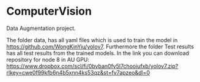 # ComputerVision
Data Augmentation project.

The folder data, has all yaml files which is used to train the model in https://github.com/WongKinYiu/yolov7. Furthermore the folder Test results has all test results from the trained models. 
In the link you can download repository for node 8 in AU GPU: https://www.dropbox.com/scl/fi/0bvban0fy5l7chooiufxb/yolov7.zip?rlkey=cwe0f99kfb6n4b5xnn4ks53qz&st=fv7apzeo&dl=0


